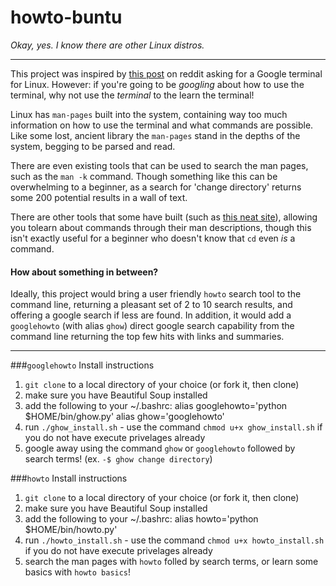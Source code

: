 # howto-buntu

*Okay, yes. I know there are other Linux distros.*


___________________________________________________________________


This project was inspired by [this post](http://www.reddit.com/r/Lightbulb/comments/336hkl/google_terminal_for_linux_for_newbies_that_dont/) on reddit asking for a Google terminal for Linux.
However: if you're going to be *googling* about how to use the terminal, why not use the *terminal* to the learn the terminal!

Linux has `man-pages` built into the system, containing way too much information on how to use the terminal and what commands are possible. Like some lost, ancient library the `man-pages` stand in the depths of the system, begging to be parsed and read. 

There are even existing tools that can be used to search the man pages, such as the `man -k` command. Though something like this can be overwhelming to a beginner, as a search for 'change directory' returns some 200 potential results in a wall of text.

There are other tools that some have built (such as [this neat site](http://explainshell.com/)), allowing you tolearn about commands through their man descriptions, though this isn't exactly useful for a beginner who doesn't know that `cd` even *is* a command.

#### How about something in between?

Ideally, this project would bring a user friendly `howto` search tool to the command line, returning a pleasant set of 2 to 10 search results, and offering a google search if less are found. In addition, it would add a `googlehowto` (with alias `ghow`) direct google search capability from the command line returning the top few hits with links and summaries.

-----------------------------------------------------------

###`googlehowto` Install instructions

1. `git clone` to a local directory of your choice (or fork it, then clone)
2. make sure you have Beautiful Soup installed
3. add the following to your ~/.bashrc:
    alias googlehowto='python $HOME/bin/ghow.py'
    alias ghow='googlehowto'
4. run `./ghow_install.sh` - use the command `chmod u+x ghow_install.sh` if you do not have execute privelages already
5. google away using the command `ghow` or `googlehowto` followed by search terms! (ex. `-$ ghow change directory`)


###`howto` Install instructions

1. `git clone` to a local directory of your choice (or fork it, then clone)
2. make sure you have Beautiful Soup installed
3. add the following to your ~/.bashrc:
    alias howto='python $HOME/bin/howto.py'
4. run `./howto_install.sh` - use the command `chmod u+x howto_install.sh` if you do not have execute privelages already
5. search the man pages with `howto` folled by search terms, or learn some basics with `howto basics`!
